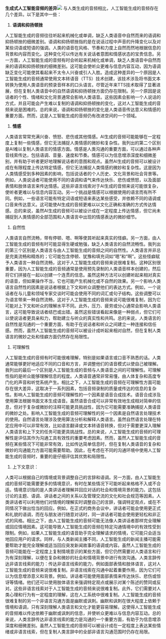 **生成式人工智能音频的差异**![](../image/image-0-6.jpg) 与人类生成的音频相比，人工智能生成的音频存在几个差异。以下是其中一些：

1.  **语调和抑扬顿挫**

人工智能生成的音频往往听起来机械化或单调，缺乏人类语音中自然而来的语调和抑扬顿挫的细微差别。语调和抑扬顿挫指的是在说话过程中声音的升降变化以及对某些词语或短语的强调。人类的语音在风格、节奏和力度上自然而然地根据信息的背景和内容而变化。这种变化可以传达有关说话者意图和情感状态的宝贵信息。另一方面，人工智能生成的音频有时会听起来机械化或单调，缺乏人类语音中自然而来的语调和抑扬顿挫的细微差别。这可能会使听众更难与信息内容互动，因为语调缺乏变化可能使其看起来不太令人兴奋或引人入胜。造成这种差异的一个原因是人工智能生成的音频通常使用文本转语音（TTS）技术创建，该技术涉及将书面文本转换为使用人类语音的预录音样本的口头语言。尽管近年来TTS技术取得了显著进展，但在复制人类语音中的自然语调和抑扬顿挫方面仍存在限制。另一个原因是说话者的个性、情绪和文化背景通常会影响人类语音。这些因素会影响一个人说话的方式，并且可能会产生难以复制的语调和抑扬顿挫的变化，这对人工智能生成的音频来说是困难的。总的来说，语调和抑扬顿挫的变化是人类语音传达意义和情感的重要方面。然而，这是人工智能生成的音频仍有改进空间的一个领域。

1.  **情感**

人类语言常常充满兴奋、愤怒、悲伤或其他情感。AI生成的音频可能能够在一定程度上复制一些情感，但它无法捕捉人类情感的微妙和复杂性。我列出的第二个区别是AI难以复制人类语言的情感方面。情感是人类沟通的重要方面，可以通过各种声音线索传达，包括语调、音量、速度和节奏。情感可以为信息增添深度和细微差别，并有助于听者更好地理解说话者的意图和观点。虽然AI生成的音频可以被设计成在有限程度上传达特定情感，但它无法捕捉人类情感的微妙和复杂性。这是因为人类情感受到多种因素的影响，包括说话者的个人历史、文化背景和社会背景等。例如，人类说话者可能使用不同的语调和语气来传达快乐、悲伤或愤怒，以及面部表情和肢体语言来传达情感。这些非语言线索对于AI生成的音频来说可能很复杂，使听者更难以与信息内容互动。另一个挑战是情感可以根据使用的语言而有所不同。例如，一些语言可能有特定词语或短语来表达某些感受，并依赖不同的语调或口音来传达意义。这可能使AI生成的音频更难以以文化正确和准确的方式传达情感。总的来说，虽然AI生成的音频可以被设计成在一定程度上传达情感，但它尚未捕捉到人类情感的全部范围和人类语言中出现的情感表达的微妙细节。

1.  自然性

人类语言自然流畅，带有停顿、嗯、啊等使其听起来真实的怪癖。另一方面，由人工智能生成的音频有时可能显得生硬或勉强，缺乏人类语言的自然流畅性。我列出的第三个区别是人类语言与由人工智能生成的音频之间的自然性。人类语言并非总是完美流畅和精炼的；它可能包含停顿、犹豫和填充词如“嗯”和“啊”。这些怪癖赋予人类语言一种自然流畅，这对于人工智能生成的音频来说很难复制。这种区别很重要，因为人工智能生成的音频通常是使用预先录制的人类语音样本创建的，然后将它们拼接在一起以创建一个连贯的信息。虽然这种方法可以创建听起来相对真实的语音，但如果操作不当，它也可能产生机械化或不自然的效果。另一个影响人类语言自然性的因素是说话者根据上下文和听众调整他们的表达方式。例如，一个说话者在与儿童和领域专家交谈时可能会使用不同的词汇或句子结构。这些调整可以为语言带来一种自然流畅，这对于人工智能生成的音频来说可能很难复制，因为它可能对上下文和听众的理解水平不同。此外，压力、疲劳或分心通常会影响人类语言，这可能导致说话者结巴或出错。虽然这些错误看起来像是一种弱点，但它们可以使说话者更具亲和力，帮助建立与听众的真实性和共鸣。总的来说，人类语言的自然性是沟通的一个重要方面，有助于在说话者和听众之间建立一种连接和信任感。然而，虽然人工智能生成的音频可以被设计成听起来相对自然，但在复制人类语言的微妙之处和怪癖方面仍然存在局限性。

1.  可理解性

人工智能生成的音频有时可能很难理解，特别是如果语言或口音不熟悉的话。人类通常能够更好地适应不同的口音和方言，并调整他们的语音模式以使自己被理解。我列出的最后一个区别是人工智能生成的音频与人类语音之间的可理解性。可理解性指的是听众能够理解信息的程度。人类语音通常非常易懂，由人体复杂和高度专门化的声音和听觉系统产生。相比之下，人工智能生成的音频在可理解性方面可能存在很大差异，这取决于一系列因素，包括音频录制的质量或传达的信息的复杂性。影响人工智能生成的音频可理解性的一个因素是语音合成技术。语音合成涉及使用算法根据书面文本生成语音。虽然语音合成可以非常有效地生成相对简单的信息，但对于复杂或微妙的注释可能更具挑战性，因为它可能需要准确捕捉人类语音的微妙之处。影响人工智能生成的音频可理解性的另一个因素是自然语言处理技术的使用。自然语言处理涉及使用算法分析和解释人类语言。虽然自然语言处理在特定应用中可以非常有效，比如语言翻译或文本转语音转换，但对于需要更深入理解人类语言和上下文的任务可能更具挑战性。总的来说，人工智能生成的音频的可理解性是评估其作为沟通工具有效性的重要考虑因素。然而，虽然人工智能生成的音频在某些情况下可能非常有效，比如传达简单信息时，但在复制人类语音的复杂和微妙的沟通能力方面可能需要帮助。因此，在考虑在不同的沟通环境中使用人工智能生成的音频时，重要的是仔细评估其优势和局限性。

1.  上下文意识：

人类可以根据自己的情境或背景调整自己的言辞和语调。另一方面，由人工智能生成的音频可能需要更多的情境意识，有时在某些情况下可能听起来格格不入或不合适。情境意识指的是人类讲话者理解并回应对话的社会和情境背景的能力。这包括讨论的主题、语调、讲话者之间的关系以及管理交流的文化和社会规范等因素。人类讲话者可以利用他们对情境的理解实时调整自己的言辞，强调特定观点，或在不同情况下做出恰当的回应。例如，在正式的商务会议中，讲话者可能会使用更正式和礼貌的语调，而在与朋友进行随意对话时，同一讲话者可能会使用更轻松和非正式的风格。相比之下，由人工智能生成的音频可能无法像人类讲话者那样完全理解或回应情境因素。这可能导致人工智能生成的音频在特定沟通情境中的有效性受到限制。例如，如果人工智能生成的语音助手完全理解请求的情境，它可能只会适当地回应用户的请求。同样，与人类新闻主播不同，人工智能生成的新闻主播可能需要帮助才能完全理解或适当回应突发新闻故事的语调或内容。虽然人工智能生成的音频可能能在一定程度上复制情境意识的某些方面，但它仍然需要对人类语言和行为有深刻理解，以便在复杂和微妙的社会和情境背景中进行有效沟通。人类言辞传达非语言线索的能力：传达非语言线索的能力，例如面部表情和肢体语言，这对人工智能生成的音频来说很难复制。非语言线索在沟通中起着重要作用，因为它们可以为信息增添意义和背景。例如，讲话者可能使用面部表情来传达快乐、悲伤或惊讶等情绪。他们还可以使用肢体语言来强调特定观点或展示对某个陈述的赞同或反对。这些非语言线索对于人工智能生成的音频来说很难复制。此外，它们需要对人类心理和行为有一定程度的理解，这在人工系统中很难复制。人工智能生成的音频很难复制的另一个非语言沟通方面是幽默或讽刺。幽默和讽刺在很大程度上依赖于情境和语调，只有深刻理解人类语言和文化才能更容易理解。这使得人工智能生成的音频难以传达依赖于幽默或讽刺的信息，并使听众更难以与信息内容互动。总的来说，人类言辞传达非语言线索的能力是沟通的一个重要方面，有助于为信息增添深度和细微差别。虽然人工智能生成的音频可以被设计成在一定程度上表达某些情绪或非语言线索，但在复制人类言辞中的全部非语言沟通范围时仍存在局限。
